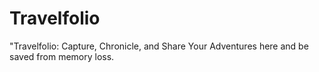 # Travelfolio
"Travelfolio: Capture, Chronicle, and Share Your Adventures here and be saved from memory loss.
